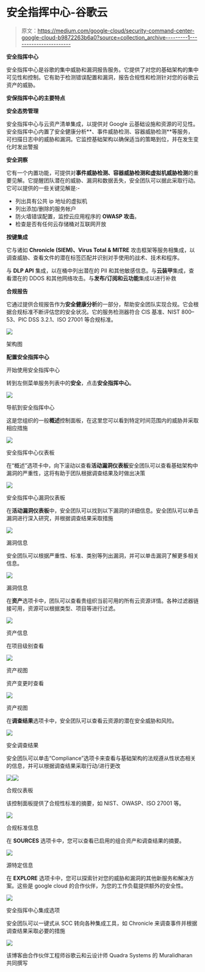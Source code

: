 # 安全指挥中心-谷歌云

> 原文：<https://medium.com/google-cloud/security-command-center-google-cloud-b9872263b6a0?source=collection_archive---------1----------------------->

**安全指挥中心**

安全指挥中心是谷歌的集中威胁和漏洞报告服务。它提供了对您的基础架构的集中可见性和控制。它有助于检测错误配置和漏洞，报告合规性和检测针对您的谷歌云资产的威胁。

**安保指挥中心的主要特点**

**安全态势管理**

安全指挥中心与云资产清单集成，以提供对 Google 云基础设施和资源的可见性。安全指挥中心内置了安全健康分析**、事件威胁检测、容器威胁检测**等服务，可扫描日志中的威胁和漏洞。它监控基础架构以确保适当的策略到位，并在发生变化时发出警报

**安全洞察**

它有一个内置功能，可提供对**事件威胁检测、容器威胁检测和虚拟机威胁检测**的重要见解。它提醒团队潜在的威胁、漏洞和数据丢失，安全团队可以据此采取行动。它可以提供的一些关键见解是:-

*   列出具有公共 ip 地址的虚拟机
*   列出添加/删除的服务帐户
*   防火墙错误配置，监控云应用程序的 **OWASP 攻击**。
*   检查是否有任何云存储桶对互联网开放

**按键集成**

它与诸如 **Chronicle (SIEM)、Virus Total & MITRE** 攻击框架等服务相集成，以调查威胁、查看文件的潜在标签匹配并识别对手使用的战术、技术和程序。

与 **DLP API** 集成，以在桶中列出潜在的 PII 和其他敏感信息。与**云装甲**集成，查看潜在的 DDOS 和其他网络攻击。与**发布/订阅和云功能**集成以进行补救

**合规报告**

它通过提供合规报告作为**安全健康分析**的一部分，帮助安全团队实现合规。它会根据合规标准不断评估您的安全状况。它的服务检测器符合 CIS 基准、NIST 800–53、PIC DSS 3.2.1、ISO 27001 等合规标准。

![](img/b31203ae1347205156538612e0c311b0.png)

架构图

**配置安全指挥中心**

开始使用安全指挥中心

转到左侧菜单服务列表中的**安全**，点击**安全指挥中心**。

![](img/54329fdeac98d7af91824ed61f09da9b.png)

导航到安全指挥中心

这是您组织的一般**概述**控制面板，在这里您可以看到特定时间范围内的威胁并采取相应措施

![](img/d09b9eaee5438aef26048727dc2315fb.png)

安全指挥中心仪表板

在“概述”选项卡中，向下滚动以查看**活动漏洞仪表板**安全团队可以查看基础架构中漏洞的严重性，这将有助于团队根据调查结果及时做出决策

![](img/e372b04d848138f0d6c233821bb209a6.png)

安全指挥中心漏洞仪表板

在**活动漏洞仪表板**中，安全团队可以找到以下漏洞的详细信息。安全团队可以单击漏洞进行深入研究，并根据调查结果采取措施

![](img/644c20493ec3a8f2defa54e15036a8b9.png)

漏洞信息

安全团队可以根据严重性、标准、类别等列出漏洞，并可以单击漏洞了解更多相关信息。

![](img/2aec2da28f1465792880911af4892a91.png)

漏洞信息

在**资产**选项卡中，团队可以查看贵组织当前可用的所有云资源详情。各种过滤器链接可用，资源可以根据类型、项目等进行过滤。

![](img/b81cbeb6e65610eef5e0cb494642c04c.png)

资产信息

在项目级别查看

![](img/7e20ef8a732a07fcd38053f11e62162c.png)

资产视图

资产变更时查看

![](img/04d14b8bffec7d6531d6d34f60eb7c50.png)

资产视图

在**调查结果**选项卡中，安全团队可以查看云资源的潜在安全威胁和风险。

![](img/387a44c067d1807123287ad70fe475f2.png)

安全调查结果

安全团队可以单击“Compliance”选项卡来查看与基础架构的法规遵从性状态相关的信息，并可以根据调查结果采取行动/进行更改

![](img/cb917d27fb05f8ef30160e33315b22de.png)![](img/acd719e14c305e7857976f1c1bb99be9.png)

合规仪表板

该控制面板提供了合规性标准的摘要，如 NIST、OWASP、ISO 27001 等。

![](img/ea97cb42d2540ec6bfbbcc3f3647f160.png)

合规标准信息

在 **SOURCES** 选项卡中，您可以查看已启用的组合资产和调查结果的摘要。

![](img/6053a9f5e9f517400f17f4572f9d9048.png)

源特定信息

在 **EXPLORE** 选项卡中，您可以探索针对您的威胁和漏洞的其他新服务和解决方案。这些是 google cloud 的合作伙伴，为您的工作负载提供额外的安全性。

![](img/644f87b845329e8f627bfd0b1f483080.png)

安全指挥中心集成选项

安全团队可以一键式从 SCC 转向各种集成工具，如 Chronicle 来调查事件并根据调查结果采取必要的措施

![](img/9378ea5260210bec5223041ee61f62ab.png)

该博客由合作伙伴工程师谷歌云和云设计师 Quadra Systems 的 Muralidharan 共同撰写